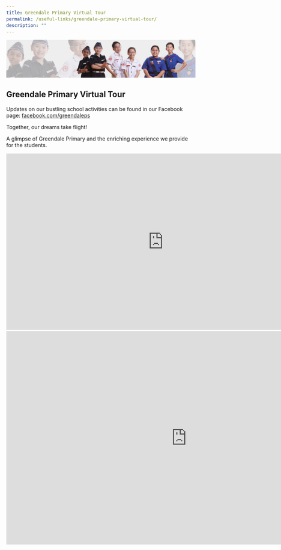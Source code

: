 ```yaml
---
title: Greendale Primary Virtual Tour
permalink: /useful-links/greendale-primary-virtual-tour/
description: ""
---
```

![](/images/About%20Us/subbanner2.jpg)

## **Greendale Primary Virtual Tour**

Updates on our bustling school activities can be found in our Facebook page:&nbsp;[facebook.com/greendaleps](http://facebook.com/greendaleps)  
  
Together, our dreams take flight!  
  

A glimpse of Greendale Primary and the enriching experience we provide for the students.


<iframe allowfullscreen="" allow="accelerometer; autoplay; clipboard-write; encrypted-media; gyroscope; picture-in-picture" frameborder="0" title="Greendale Primary" src="https://www.youtube.com/embed/qNxvmDY3rJA" height="470" width="836"></iframe>


<iframe allowfullscreen="true" height="569" width="960" frameborder="0" src="https://docs.google.com/presentation/d/e/2PACX-1vTR-hB51F8GtvAzwkNXrP_1RXhyizF8MI17cRVFVyo60o16GMrGaseOKKYem27KO1H2gXA4MZFTwipg/embed?start=true&amp;loop=true&amp;delayms=5000"></iframe>


